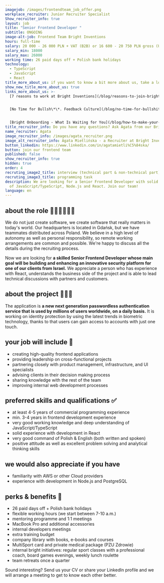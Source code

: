 ```yaml
---
imagejob: /images/frontendteam_job_offer.png
workplace_recruiter: Junior Recruiter Specialist
Show_recruiter_info: true
layout: job
title: "Senior Frontend Developer "
subtitle: ONGOING
image-alt-job: Frontend Team Bright Inventions
hours: full-time
salary: 20 000 - 26 000 PLN + VAT (B2B) or 16 600 - 20 750 PLN gross (UoP)
salary_min: 18000
salary_max: 26000
working time: 26 paid days off + Polish bank holidays
technology:
  - TypeScript
  - JavaScript
  - React
title_more_about_us: if you want to know a bit more about us, take a look below 🙋🏻‍♀️🙋🏻‍♂️
show_new_title_more_about_us: true
links_more_about_us: >-
  [7 reasons to work at Bright Inventions](/blog/reasons-to-join-bright)


  [No Time for Bullsh\*\*. Feedback Culture](/blog/no-time-for-bullshit-feedback-culture/)


  [Bright Onboarding - What Is Waiting for You](/blog/how-to-make-your-onboarding-bright)
title_recruiter_info: Do you have any questions? Ask Agata from our Bright team!
name_recruiter: Agata
image_recruiter_info: /images/agata_recruiter.png
image_alt_recruiter_info: Agata Mietlińska - a Recruiter at Bright Inventions
button_linkedin: https://www.linkedin.com/in/agatamietli%C5%84ska/
button: join our frontend team
published: false
show_recruiter_info: true
hidden: true
order: 4
recruting_image2_title: interview (technical part & non-technical part)
recruting_image3_title: programming task
description: We are looking for a Senior Frontend Developer with solid knowledge
  of JavaScript/TypeScript, Node.js and React. Join our team!
language: en
---
```

## about the role 🧑🏻‍💻👩🏻‍💻

We do not just create software, we create software that really matters in today's world. Our headquarters is located in Gdańsk, but we have teammates distributed across Poland. We believe in a high level of autonomy as well as personal responsibility, so remote working arrangements are common and possible. We're happy to discuss all the details during the recruiting process.

Now we are looking for **a skilled Senior Frontend Developer whose main goal will be building and enhancing an innovative security platform for one of our clients from Israel.** We appreciate a person who has experience with React, understands the business side of the project and is able to lead technical discussions with partners and customers. 

## about the project 🚀🚀🚀

The application is **a new next generation passwordless authentication service that is used by millions of users worldwide, on a daily basis.** It is working on identity protection by using the latest trends in biometric technology, thanks to that users can gain access to accounts with just one touch.  

## your job will include 🙌

* creating high-quality frontend applications
* providing leadership on cross-functional projects
* partnering closely with product management, infrastructure, and UI specialists 
* advising clients in their decision making process
* sharing knowledge with the rest of the team
* improving internal web development processes

## preferred skills and qualifications ✅

* at least 4-5 years of commercial programming experience
* min. 3-4 years in frontend development experience 
* very good working knowledge and deep understanding of JavaScript/TypeScript
* solid experience with development in React
* very good command of Polish & English (both written and spoken)
* positive attitude as well as excellent problem solving and analytical thinking skills

## we would also appreciate if you have

* familiarity with AWS or other Cloud providers
* experience with development in Node.js and PostgreSQL

## perks & benefits 🧡

* 26 paid days off + Polish bank holidays
* flexible working hours (we start between 7-10 a.m.)
* mentoring programme and 1:1 meetings
* MacBook Pro and additional accessories
* internal developers meetings
* extra training budget
* company library with books, e-books and courses 
* MultiSport card and private medical package (PZU Zdrowie)
* internal bright initiatives: regular sport classes with a professional coach, board games evenings, weekly lunch roulette
* team retreats once a quarter

Sound interesting? Send us your CV or share your LinkedIn profile and we will arrange a meeting to get to know each other better.
